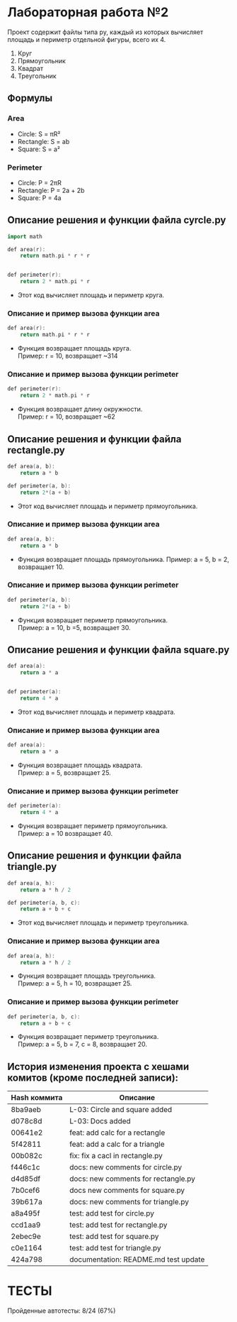 # **Лабораторная работа №2** 
Проект содержит файлы типа py, каждый из которых вычисляет площадь и периметр отдельной фигуры, всего их 4.  
1. Круг
2. Прямоугольник
3. Квадрат 
4. Треугольник

## **Формулы**
### Area
- Circle: S = πR²
- Rectangle: S = ab
- Square: S = a²
### Perimeter
- Circle: P = 2πR
- Rectangle: P = 2a + 2b
- Square: P = 4a

## **Описание решения и функции файла cyrcle.py**
```cpp
import math

def area(r):
    return math.pi * r * r


def perimeter(r):
    return 2 * math.pi * r
```
- Этот код вычисляет площадь и периметр круга.

### Описание и пример вызова функции area
```cpp
def area(r):
    return math.pi * r * r
```
 - Функция возвращает площадь круга.  
Пример: r = 10, возвращает ~314

### Описание и пример вызова функции perimeter
```cpp
def perimeter(r):
    return 2 * math.pi * r
```
 - Функция возвращает длину окружности.  
Пример: r = 10, возвращает ~62

## **Описание решения и функции файла rectangle.py**
```cpp
def area(a, b):
    return a * b

def perimeter(a, b):
    return 2*(a + b)
```
- Этот код вычисляет площадь и периметр прямоугольника.

### Описание и пример вызова функции area
```cpp
def area(a, b):
    return a * b
```
 - Функция возвращает площадь прямоугольника.
Пример: a = 5, b = 2, возвращает 10.

### Описание и пример вызова функции perimeter
```cpp
def perimeter(a, b):
    return 2*(a + b)
```
 - Функция возвращает периметр прямоугольника.  
Пример: a = 10, b =5,  возвращает 30.

## **Описание решения и функции файла square.py**
```cpp
def area(a):
    return a * a


def perimeter(a):
    return 4 * a
```
- Этот код вычисляет площадь и периметр квадрата.

### Описание и пример вызова функции area
```cpp
def area(a):
    return a * a
```
 - Функция возвращает площадь квадрата.  
Пример: a = 5, возвращает 25.

### Описание и пример вызова функции perimeter
```cpp
def perimeter(a):
    return 4 * a
```
 - Функция возвращает периметр прямоугольника.  
Пример: a = 10  возвращает 40.

## **Описание решения и функции файла triangle.py**
```cpp
def area(a, h):
    return a * h / 2

def perimeter(a, b, c):
    return a + b + c
```
- Этот код вычисляет площадь и периметр треугольника.

### Описание и пример вызова функции area
```cpp
def area(a, h):
    return a * h / 2
```
 - Функция возвращает площадь треугольника.  
Пример: a = 5, h = 10, возвращает 25.

### Описание и пример вызова функции perimeter
```cpp
def perimeter(a, b, c):
    return a + b + c
```
 - Функция возвращает периметр треугольника.  
Пример: a = 5, b = 7, c = 8,  возвращает 20.

## История изменения проекта с хешами комитов (кроме последней записи):
| Hash коммита | Описание |
|-|-|
|8ba9aeb| L-03: Circle and square added|
|d078c8d | L-03: Docs added|
|00641e2| feat: add calc for a rectangle|
|5f42811| feat: add a calc for a triangle|
|00b082c| fix: fix a cacl in rectangle.py|
|f446c1c| docs: new comments for circle.py|
|d4d85df| docs: new comments for rectangle.py|
|7b0cef6| docs new comments for square.py|
|39b617a| docs: new comments for triangle.py|
|a8a495f|test: add test for circle.py|
|ccd1aa9|test: add test for rectangle.py|
|2ebec9e|test: add test for square.py|
|c0e1164|test: add test for triangle.py|
|424a798|documentation: README.md test update|


# ТЕСТЫ
Пройденные автотесты: 8/24 (67%)